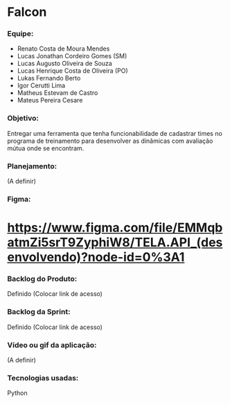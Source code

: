 # Falcon

### Equipe:
* Renato Costa de Moura Mendes
* Lucas Jonathan Cordeiro Gomes (SM)
* Lucas Augusto Oliveira de Souza
* Lucas Henrique Costa de Oliveira (PO)
* Lukas Fernando Berto
* Igor Cerutti Lima
* Matheus Estevam de Castro
* Mateus Pereira Cesare

### Objetivo:
Entregar uma ferramenta que tenha funcionabilidade de cadastrar times no programa de treinamento para desenvolver as dinâmicas com avaliação mútua onde se encontram.

### Planejamento:
(A definir)

### Figma:
# https://www.figma.com/file/EMMqbatmZi5srT9ZyphiW8/TELA.API_(desenvolvendo)?node-id=0%3A1

### Backlog do Produto:
Definido (Colocar link de acesso)

### Backlog da Sprint:
Definido (Colocar link de acesso)

### Vídeo ou gif da aplicação:
(A definir)

### Tecnologias usadas:
Python


